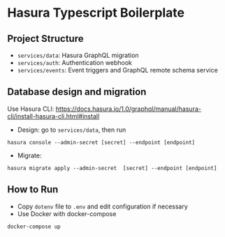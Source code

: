 # Hasura Typescript Boilerplate


## Project Structure

- `services/data`: Hasura GraphQL migration 
- `services/auth`: Authentication webhook
- `services/events`: Event triggers and GraphQL remote schema service

## Database design and migration

Use Hasura CLI: https://docs.hasura.io/1.0/graphql/manual/hasura-cli/install-hasura-cli.html#install

- Design: go to `services/data`, then run 

```
hasura console --admin-secret [secret] --endpoint [endpoint]
```

- Migrate: 

```
hasura migrate apply --admin-secret  [secret] --endpoint [endpoint]
```

## How to Run

- Copy `dotenv` file to `.env` and edit configuration if necessary
- Use Docker with docker-compose

```
docker-compose up
```
